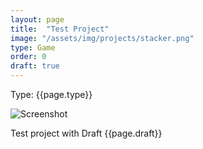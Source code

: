 ```yaml
---
layout: page
title:  "Test Project"
image: "/assets/img/projects/stacker.png"
type: Game
order: 0
draft: true
---
```

Type: {{page.type}}  

![Screenshot]({{page.image}})


Test project with Draft {{page.draft}}
